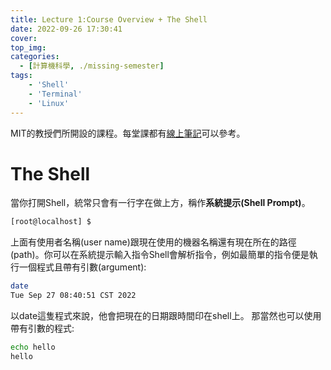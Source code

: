```yaml
---
title: Lecture 1:Course Overview + The Shell
date: 2022-09-26 17:30:41
cover:
top_img:
categories: 
  - [計算機科學, ./missing-semester]
tags: 
    - 'Shell'
    - 'Terminal'
    - 'Linux'
---
```

MIT的教授們所開設的課程。每堂課都有[線上筆記](https://missing.csail.mit.edu/)可以參考。

# The Shell
當你打開Shell，統常只會有一行字在做上方，稱作**系統提示(Shell Prompt)**。
```bash
[root@localhost] $
```
上面有使用者名稱(user name)跟現在使用的機器名稱還有現在所在的路徑(path)。你可以在系統提示輸入指令Shell會解析指令，例如最簡單的指令便是執行一個程式且帶有引數(argument):
```bash Windows Terminal command:("[root@localhost] $":1)
date
Tue Sep 27 08:40:51 CST 2022
```
以date這隻程式來說，他會把現在的日期跟時間印在shell上。
那當然也可以使用帶有引數的程式:
```bash Windows Terminal command:("[root@localhost] $":1)
echo hello
hello
```


```bash Windows Terminal command:("[root@localhost] $":1)
```
